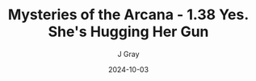 ---
title: 'Mysteries of the Arcana - 1.38 Yes. She''s Hugging Her Gun'
alt: 'Mysteries of the Arcana'
date: '2024-10-03'
author: 'J Gray'
artist: 'Keira'
---